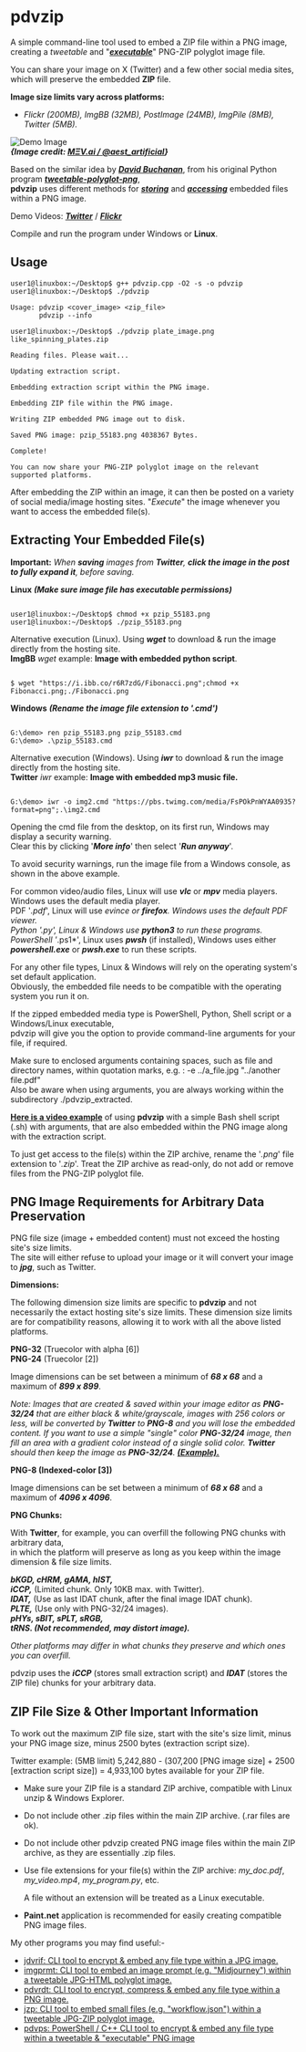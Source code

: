 # pdvzip
A simple command-line tool used to embed a ZIP file within a PNG image,  
creating a *tweetable* and "[***executable***](https://github.com/CleasbyCode/pdvzip#extracting-your-embedded-files)" PNG-ZIP polyglot image file.  

You can share your image on X (Twitter) and a few other social media sites, which will preserve the embedded **ZIP** file.

**Image size limits vary across platforms:**

* *Flickr (200MB), ImgBB (32MB), PostImage (24MB), ImgPile (8MB), Twitter (5MB).*
  
![Demo Image](https://github.com/CleasbyCode/pdvzip/blob/main/demo_image/pdvimg_30657.png)  
***{Image credit: [MΞV.ai / @aest_artificial](https://twitter.com/aest_artificial)}*** 
 
Based on the similar idea by [***David Buchanan***](https://www.da.vidbuchanan.co.uk/), from his original Python program [***tweetable-polyglot-png***](https://github.com/DavidBuchanan314/tweetable-polyglot-png),  
**pdvzip** uses different methods for [***storing***](https://github.com/CleasbyCode/pdvzip#png-image-requirements-for-arbitrary-data-preservation) and [***accessing***](https://github.com/CleasbyCode/pdvzip#extracting-your-embedded-files) embedded files within a PNG image.  

Demo Videos: [***Twitter***](https://youtu.be/HlAoVHWoOO0) / [***Flickr***](https://youtu.be/xAEoU3C8HRA)

Compile and run the program under Windows or **Linux**.  

## Usage

```console
user1@linuxbox:~/Desktop$ g++ pdvzip.cpp -O2 -s -o pdvzip
user1@linuxbox:~/Desktop$ ./pdvzip

Usage: pdvzip <cover_image> <zip_file>
       pdvzip --info

user1@linuxbox:~/Desktop$ ./pdvzip plate_image.png like_spinning_plates.zip

Reading files. Please wait...

Updating extraction script.

Embedding extraction script within the PNG image.

Embedding ZIP file within the PNG image.

Writing ZIP embedded PNG image out to disk.

Saved PNG image: pzip_55183.png 4038367 Bytes.

Complete!

You can now share your PNG-ZIP polyglot image on the relevant supported platforms.

```
After embedding the ZIP within an image, it can then be posted on a variety of social media/image hosting sites. "*Execute*" the image whenever you want to access the embedded file(s).

## Extracting Your Embedded File(s)  
**Important:** *When ***saving*** images from **Twitter**, ***click the image in the post to fully expand it***, before saving.*

**Linux** ***(Make sure image file has executable permissions)***
```console

user1@linuxbox:~/Desktop$ chmod +x pzip_55183.png
user1@linuxbox:~/Desktop$ ./pzip_55183.png

```  
Alternative execution (Linux).  Using ***wget*** to download & run the image directly from the hosting site.  
**ImgBB** *wget* example: **Image with embedded python script**.
```console

$ wget "https://i.ibb.co/r6R7zdG/Fibonacci.png";chmod +x Fibonacci.png;./Fibonacci.png

```   

**Windows** ***(Rename the image file extension to '.cmd')***
```console

G:\demo> ren pzip_55183.png pzip_55183.cmd
G:\demo> .\pzip_55183.cmd

```
Alternative execution (Windows).  Using ***iwr*** to download & run the image directly from the hosting site.  
**Twitter** *iwr* example: **Image with embedded mp3 music file.**
```console

G:\demo> iwr -o img2.cmd "https://pbs.twimg.com/media/FsPOkPnWYAA0935?format=png";.\img2.cmd

```

Opening the cmd file from the desktop, on its first run, Windows may display a security warning.  
Clear this by clicking '***More info***' then select '***Run anyway***'.  

To avoid security warnings, run the image file from a Windows console, as shown in the above example.  

For common video/audio files, Linux will use ***vlc*** or ***mpv*** media players. Windows uses the default media player.  
PDF '*.pdf*', Linux will use ***evince or ***firefox***. Windows uses the default PDF viewer.  
Python '*.py*', Linux & Windows use ***python3*** to run these programs.  
PowerShell '*.ps1*', Linux uses ***pwsh*** (if installed), Windows uses either ***powershell.exe*** or ***pwsh.exe*** to run these scripts.

For any other file types, Linux & Windows will rely on the operating system's set default application.  
Obviously, the embedded file needs to be compatible with the operating system you run it on.

If the zipped embedded media type is PowerShell, Python, Shell script or a Windows/Linux executable,  
pdvzip will give you the option to provide command-line arguments for your file, if required.  

Make sure to enclosed arguments containing spaces, such as file and directory names, within quotation marks, e.g. : -e ../a_file.jpg "../another file.pdf"  
Also be aware when using arguments, you are always working within the subdirectory ./pdvzip_extracted.

[**Here is a video example**](https://asciinema.org/a/542549) of using **pdvzip** with a simple Bash shell script (.sh) with arguments, that are also embedded within the PNG image along with the extraction script.
  
To just get access to the file(s) within the ZIP archive, rename the '*.png*' file extension to '*.zip*'. Treat the ZIP archive as read-only, do not add or remove files from the PNG-ZIP polyglot file.

## PNG Image Requirements for Arbitrary Data Preservation


PNG file size (image + embedded content) must not exceed the hosting site's size limits.  
The site will either refuse to upload your image or it will convert your image to ***jpg***, such as Twitter.

**Dimensions:**

The following dimension size limits are specific to **pdvzip** and not necessarily the extact hosting site's size limits.
These dimension size limits are for compatibility reasons, allowing it to work with all the above listed platforms.

**PNG-32** (Truecolor with alpha [6])  
**PNG-24** (Truecolor [2]) 

Image dimensions can be set between a minimum of ***68 x 68*** and a maximum of ***899 x 899***.

*Note: Images that are created & saved within your image editor as **PNG-32/24** that are either
black & white/grayscale, images with 256 colors or less, will be converted by **Twitter** to
**PNG-8** and you will lose the embedded content. If you want to use a simple "single" color
**PNG-32/24** image, then fill an area with a gradient color instead of a single solid color. 
**Twitter** should then keep the image as **PNG-32/24**. [**(Example).**](https://twitter.com/CleasbyCode/status/1694992647121965554)*
    
**PNG-8 (Indexed-color [3])**

Image dimensions can be set between a minimum of ***68 x 68*** and a maximum of ***4096 x 4096***.
        
**PNG Chunks:**  

With **Twitter**, for example, you can overfill the following PNG chunks with arbitrary data,  
in which the platform will preserve as long as you keep within the image dimension & file size limits.  

***bKGD, cHRM, gAMA, hIST,***  
***iCCP,*** (Limited chunk. Only 10KB max. with Twitter).  
***IDAT,*** (Use as last IDAT chunk, after the final image IDAT chunk).  
***PLTE,*** (Use only with PNG-32/24 images).  
***pHYs, sBIT, sPLT, sRGB,***   
***tRNS. (Not recommended, may distort image).***  

*Other platforms may differ in what chunks they preserve and which ones you can overfill.*
  
pdvzip uses the ***iCCP*** (stores small extraction script) and ***IDAT*** (stores the ZIP file) chunks for your arbitrary data.

## ZIP File Size & Other Important Information

To work out the maximum ZIP file size, start with the site's size limit, minus your PNG image size, minus 2500 bytes (extraction script size).  
  
Twitter example: (5MB limit) 5,242,880 - (307,200 [PNG image size] + 2500 [extraction script size]) = 4,933,100 bytes available for your ZIP file.  

* Make sure your ZIP file is a standard ZIP archive, compatible with Linux unzip & Windows Explorer.
* Do not include other .zip files within the main ZIP archive. (.rar files are ok).
* Do not include other pdvzip created PNG image files within the main ZIP archive, as they are essentially .zip files.
* Use file extensions for your file(s) within the ZIP archive: *my_doc.pdf*, *my_video.mp4*, *my_program.py*, etc.
  
  A file without an extension will be treated as a Linux executable.      
* **Paint.net** application is recommended for easily creating compatible PNG image files.  

My other programs you may find useful:-

* [jdvrif: CLI tool to encrypt & embed any file type within a JPG image.](https://github.com/CleasbyCode/jdvrif)
* [imgprmt: CLI tool to embed an image prompt (e.g. "Midjourney") within a tweetable JPG-HTML polyglot image.](https://github.com/CleasbyCode/imgprmt)
* [pdvrdt: CLI tool to encrypt, compress & embed any file type within a PNG image.](https://github.com/CleasbyCode/pdvrdt)
* [jzp: CLI tool to embed small files (e.g. "workflow.json") within a tweetable JPG-ZIP polyglot image.](https://github.com/CleasbyCode/jzp)  
* [pdvps: PowerShell / C++ CLI tool to encrypt & embed any file type within a tweetable & "executable" PNG image](https://github.com/CleasbyCode/pdvps)  

##
